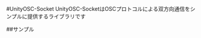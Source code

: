 #UnityOSC-Socket
UnityOSC-SocketはOSCプロトコルによる双方向通信をシンプルに提供するライブラリです

##サンプル
<script src="http://gist-it.appspot.com/github.com/SavantCat/UnityOSC/blob/master/Unity/Assets/OSC/OscController.cs"></script>

